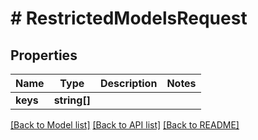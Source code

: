 # # RestrictedModelsRequest

## Properties

Name | Type | Description | Notes
------------ | ------------- | ------------- | -------------
**keys** | **string[]** |  |

[[Back to Model list]](../../README.md#models) [[Back to API list]](../../README.md#endpoints) [[Back to README]](../../README.md)
